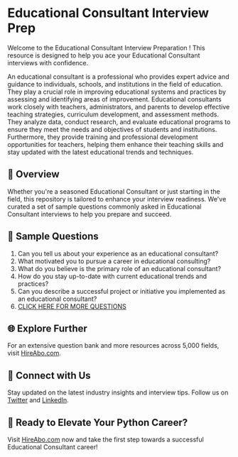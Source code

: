 # Educational Consultant Interview Prep

Welcome to the Educational Consultant Interview Preparation ! This resource is designed to help you ace your Educational Consultant interviews with confidence.

An educational consultant is a professional who provides expert advice and guidance to individuals, schools, and institutions in the field of education. They play a crucial role in improving educational systems and practices by assessing and identifying areas of improvement. Educational consultants work closely with teachers, administrators, and parents to develop effective teaching strategies, curriculum development, and assessment methods. They analyze data, conduct research, and evaluate educational programs to ensure they meet the needs and objectives of students and institutions. Furthermore, they provide training and professional development opportunities for teachers, helping them enhance their teaching skills and stay updated with the latest educational trends and techniques.

## 🚀 Overview

Whether you're a seasoned Educational Consultant or just starting in the field, this repository is tailored to enhance your interview readiness. We've curated a set of sample questions commonly asked in Educational Consultant interviews to help you prepare and succeed.

## 📝 Sample Questions

1. Can you tell us about your experience as an educational consultant?
2. What motivated you to pursue a career in educational consulting?
3. What do you believe is the primary role of an educational consultant?
4. How do you stay up-to-date with current educational trends and practices?
5. Can you describe a successful project or initiative you implemented as an educational consultant?
6. [CLICK HERE FOR MORE QUESTIONS](https://hireabo.com/job/4_0_31/Educational%20Consultant)

## 🌐 Explore Further

For an extensive question bank and more resources across 5,000 fields, visit [HireAbo.com](https://www.hireabo.com).

## 📱 Connect with Us

Stay updated on the latest industry insights and interview tips. Follow us on [Twitter](https://twitter.com/hireabo) and [LinkedIn](https://www.linkedin.com/in/hire-abo-3609972a8/).

## 🚀 Ready to Elevate Your Python Career?

Visit [HireAbo.com](https://www.hireabo.com) now and take the first step towards a successful Educational Consultant career!
